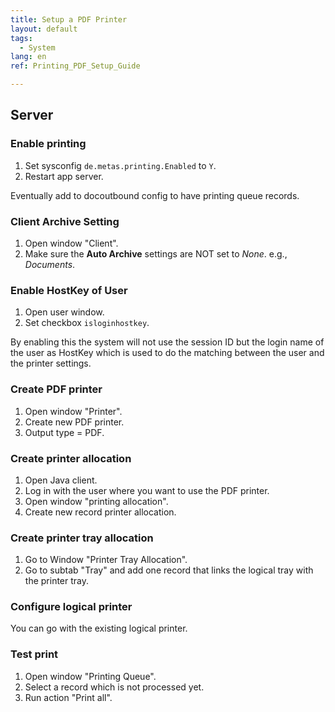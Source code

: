```yaml
---
title: Setup a PDF Printer
layout: default
tags:
  - System
lang: en
ref: Printing_PDF_Setup_Guide

---
```


## Server

### Enable printing
1. Set sysconfig `de.metas.printing.Enabled` to `Y`.
1. Restart app server.

Eventually add to docoutbound config to have printing queue records.

### Client Archive Setting
1. Open window "Client".
1. Make sure the **Auto Archive** settings are NOT set to *None*. e.g., *Documents*.

### Enable HostKey of User
1. Open user window.
1. Set checkbox `isloginhostkey`.

By enabling this the system will not use the session ID but the login name of the user as HostKey which is used to do the matching between the user and the printer settings.

### Create PDF printer
1. Open window "Printer".
1. Create new PDF printer.
1. Output type = PDF.

### Create printer allocation
1. Open Java client.
1. Log in with the user where you want to use the PDF printer.
1. Open window "printing allocation".
1. Create new record printer allocation.

### Create printer tray allocation
1. Go to Window "Printer Tray Allocation".
1. Go to subtab "Tray" and add one record that links the logical tray with the printer tray.

### Configure logical printer
You can go with the existing logical printer.

### Test print
1. Open window "Printing Queue".
1. Select a record which is not processed yet.
1. Run action "Print all".
